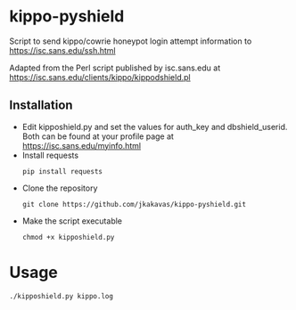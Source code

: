 # kippo-pyshield
Script to send kippo/cowrie honeypot login attempt information to https://isc.sans.edu/ssh.html

Adapted from the Perl script published by isc.sans.edu at https://isc.sans.edu/clients/kippo/kippodshield.pl

## Installation

- Edit kipposhield.py and set the values for auth_key and dbshield_userid. Both can be
  found at your profile page at https://isc.sans.edu/myinfo.html
- Install requests 
  ```
  pip install requests
  ```
- Clone the repository
  ```
  git clone https://github.com/jkakavas/kippo-pyshield.git
  ```
- Make the script executable
  ```
  chmod +x kipposhield.py
  ```

# Usage
```
./kipposhield.py kippo.log
```
